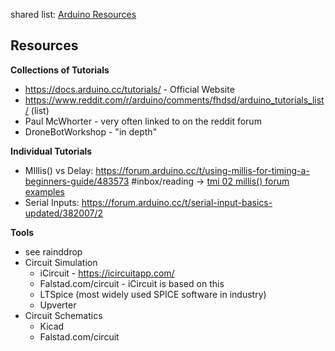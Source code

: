 shared list: [Arduino Resources](../../Arduino%20Resources.md)

## Resources

**Collections of Tutorials**
- https://docs.arduino.cc/tutorials/ - Official Website
- https://www.reddit.com/r/arduino/comments/fhdsd/arduino_tutorials_list/ (list)
- Paul McWhorter - very often linked to on the reddit forum
- DroneBotWorkshop - "in depth" 

**Individual Tutorials**
- MIllis() vs Delay: https://forum.arduino.cc/t/using-millis-for-timing-a-beginners-guide/483573 #inbox/reading -> [tmi 02 millis() forum examples](code/tmi%2002%20millis()%20forum%20examples/tmi%2002%20millis()%20forum%20examples.md)
- Serial Inputs: https://forum.arduino.cc/t/serial-input-basics-updated/382007/2


**Tools**
- see rainddrop
- Circuit Simulation
	- iCircuit - https://icircuitapp.com/ 
	- Falstad.com/circuit - iCircuit is based on this
	- LTSpice (most widely used SPICE software in industry)
	- Upverter
- Circuit Schematics
	- Kicad
	- Falstad.com/circuit